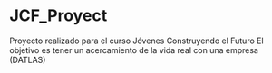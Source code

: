 # JCF_Proyect
Proyecto realizado para el curso Jóvenes Construyendo el Futuro
El objetivo es tener un acercamiento de la vida real con una empresa (DATLAS)

